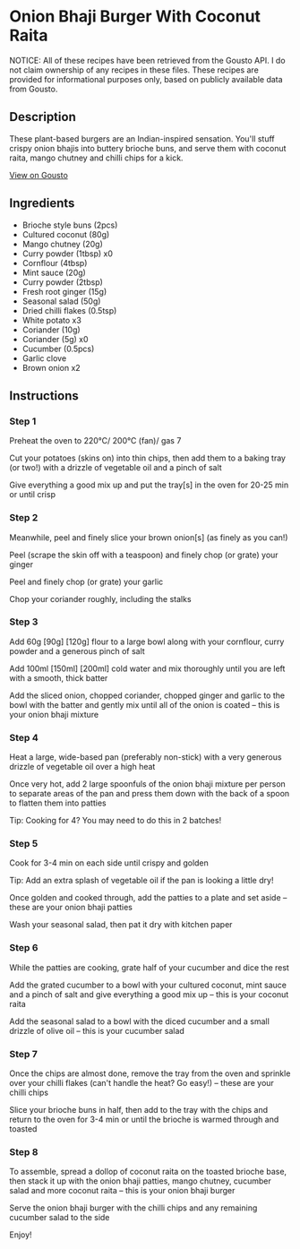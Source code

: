 # Onion Bhaji Burger With Coconut Raita

NOTICE: All of these recipes have been retrieved from the Gousto API. I do not claim ownership of any recipes in these files. These recipes are provided for informational purposes only, based on publicly available data from Gousto.

## Description

These plant-based burgers are an Indian-inspired sensation. You'll stuff crispy onion bhajis into buttery brioche buns, and serve them with coconut raita, mango chutney and chilli chips for a kick.

[View on Gousto](https://www.gousto.co.uk/recipes/cookbook/onion-bhaji-burger-with-coconut-raita)

## Ingredients

- Brioche style buns (2pcs)
- Cultured coconut (80g)
- Mango chutney (20g)
- Curry powder (1tbsp) x0
- Cornflour (4tbsp)
- Mint sauce (20g)
- Curry powder (2tbsp)
- Fresh root ginger (15g)
- Seasonal salad (50g)
- Dried chilli flakes (0.5tsp)
- White potato x3
- Coriander (10g)
- Coriander (5g) x0
- Cucumber (0.5pcs)
- Garlic clove
- Brown onion x2

## Instructions


### Step 1

Preheat the oven to 220°C/ 200°C (fan)/ gas 7

Cut your potatoes (skins on) into thin chips, then add them to a baking tray (or two!) with a drizzle of vegetable oil and a pinch of salt

Give everything a good mix up and put the tray[s] in the oven for 20-25 min or until crisp


### Step 2

Meanwhile, peel and finely slice your brown onion[s] (as finely as you can!)

Peel (scrape the skin off with a teaspoon) and finely chop (or grate) your ginger

Peel and finely chop (or grate) your garlic

Chop your coriander roughly, including the stalks


### Step 3

Add 60g <span class="text-purple">[90g]</span><span class="text-danger"> [120g]</span> flour to a large bowl along with your cornflour, curry powder and a generous pinch of salt

Add 100ml <span class="text-purple">[150ml]</span> <span class="text-danger">[200ml]</span> cold water and mix thoroughly until you are left with a smooth, thick batter

Add the sliced onion, chopped coriander, chopped ginger and garlic to the bowl with the batter and gently mix until all of the onion is coated – this is your onion bhaji mixture


### Step 4

Heat a large, wide-based pan (preferably non-stick) with a very generous drizzle of vegetable oil over a high heat

Once very hot, add 2 large spoonfuls of the onion bhaji mixture per person to separate areas of the pan and press them down with the back of a spoon to flatten them into patties

Tip: Cooking for 4? You may need to do this in 2 batches!


### Step 5

Cook for 3-4 min on each side until crispy and golden

Tip: Add an extra splash of vegetable oil if the pan is looking a little dry!

Once golden and cooked through, add the patties to a plate and set aside – these are your onion bhaji patties

Wash your seasonal salad, then pat it dry with kitchen paper


### Step 6

While the patties are cooking, grate half of your cucumber and dice the rest

Add the grated cucumber to a bowl with your cultured coconut, mint sauce and a pinch of salt and give everything a good mix up – this is your coconut raita

Add the seasonal salad to a bowl with the diced cucumber and a small drizzle of olive oil – this is your cucumber salad


### Step 7

Once the chips are almost done, remove the tray from the oven and sprinkle over your chilli flakes (can't handle the heat? Go easy!) – these are your chilli chips

Slice your brioche buns in half, then add to the tray with the chips and return to the oven for 3-4 min or until the brioche is warmed through and toasted

### Step 8

To assemble, spread a dollop of coconut raita on the toasted brioche base, then stack it up with the onion bhaji patties, mango chutney, cucumber salad and more coconut raita – this is your onion bhaji burger

Serve the onion bhaji burger with the chilli chips and any remaining cucumber salad to the side

Enjoy!

